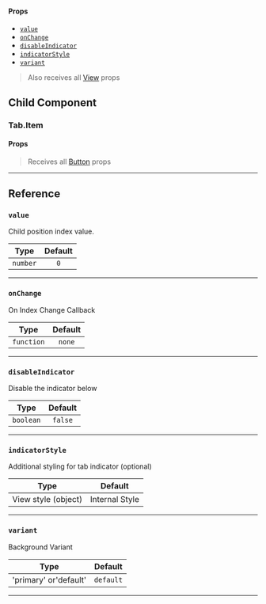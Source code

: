 #### Props

- [`value`](#value)
- [`onChange`](#onChange)
- [`disableIndicator`](#disableIndicator)
- [`indicatorStyle`](#indicatorStyle)
- [`variant`](#variant)

> Also receives all [View](https://reactnative.dev/docs/view#props) props

## Child Component

### Tab.Item

#### Props

> Receives all [Button](https://reactnativeelements.com/docs/button#props) props

---

## Reference

### `value`

Child position index value.

|   Type   | Default |
| :------: | :-----: |
| `number` |   `0`   |

---

### `onChange`

On Index Change Callback

|    Type    | Default |
| :--------: | :-----: |
| `function` | `none`  |

---

### `disableIndicator`

Disable the indicator below

|   Type    | Default |
| :-------: | :-----: |
| `boolean` | `false` |

---

### `indicatorStyle`

Additional styling for tab indicator (optional)

|        Type         |    Default     |
| :-----------------: | :------------: |
| View style (object) | Internal Style |

---

### `variant`

Background Variant

|         Type          |  Default  |
| :-------------------: | :-------: |
| 'primary' or'default' | `default` |

---
